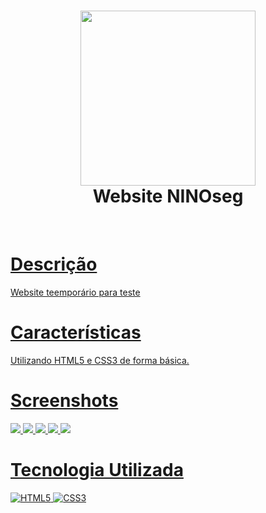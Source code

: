 <div align="center">
      <h1> <img src="https://i.imgur.com/6QUUlqp.png" width="280px"><br/>Website NINOseg</h1>
     </div>
<p align="center"> <a href="http://www.ninoseg.com.br" target="_blank"><img alt="" src="https://img.shields.io/badge/Website-EA4C89?style=normal&logo=dribbble&logoColor=white" style="vertical-align:center" /></a> <a href="ninoseg" target="_blank"><img alt="" src="https://img.shields.io/badge/Instagram-E4405F?style=normal&logo=instagram&logoColor=white" style="vertical-align:center" /></a> <a href="}" target="_blank"> </p>

# Descrição
Website teemporário para teste

# Características
Utilizando HTML5 e CSS3 de forma básica.
# Screenshots
 <img src="https://i.imgur.com/PXs0Xar.png"> <img src="https://i.imgur.com/CnTddg7.png"> <img src="https://i.imgur.com/bj533Be.png"> <img src="https://i.imgur.com/cWB75qb.png"> <img src="https://i.imgur.com/KWf5Ud5.png">
# Tecnologia Utilizada
 ![HTML5](https://img.shields.io/badge/html5-%23E34F26.svg?style=for-the-badge&logo=html5&logoColor=white) ![CSS3](https://img.shields.io/badge/css3-%231572B6.svg?style=for-the-badge&logo=css3&logoColor=white)
      

<!-- </> with 💛 by readMD (https://readmd.itsvg.in) -->
    